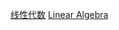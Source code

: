 [线性代数](https://www.bilibili.com/video/BV1aW411Q7x1?vd_source=8f770dbae4bd9741aa555bb473d35466)
[Linear Algebra](https://ocw.mit.edu/courses/18-06sc-linear-algebra-fall-2011/)